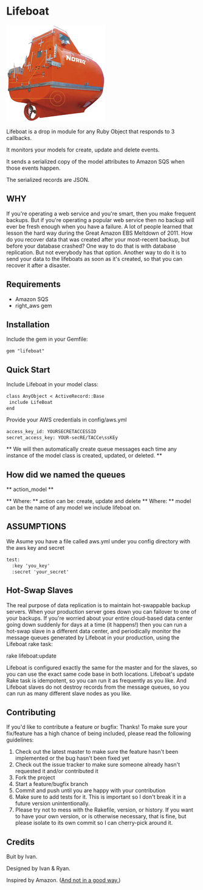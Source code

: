 Lifeboat
========

![LifeBoat](https://github.com/ivanacostarubio/lifeboat/raw/master/support/lifeboat.png)

Lifeboat is a drop in module for any Ruby Object that responds to 3 callbacks. 

It monitors your models for create, update and delete events. 

It sends a serialized copy of the model attributes to Amazon SQS when those events happen.  

The serialized records are JSON.


WHY
---

If you're operating a web service and you're smart, then you make frequent
backups.  But if you're operating a popular web service then no backup will
ever be fresh enough when you have a failure.  A lot of people learned that
lesson the hard way during the Great Amazon EBS Meltdown of 2011.  How do
you recover data that was created after your most-recent backup, but before
your database crashed?  One way to do that is with database replication.
But not everybody has that option.  Another way to do it is to send your data
to the lifeboats as soon as it's created, so that you can recover it after
a disaster.



Requirements
------------
* Amazon SQS
* right_aws gem

Installation
------------

Include the gem in your Gemfile:

    gem "lifeboat"

Quick Start
-----------

Include Lifeboat in your model class:

    class AnyObject < ActiveRecord::Base
     include LifeBoat
    end

Provide your AWS credentials in config/aws.yml

    access_key_id: YOURSECRETACCESSID
    secret_access_key: YOUR-secRE/TACCe\ssKEy


** We will then automatically create queue messages each time any instance of the model class is created, updated, or deleted. ** 

How did we named the queues
---------------------------

** action_model **

** Where: **  action can be: create, update and delete
** Where: ** model can be the name of any model we include lifeboat on. 


ASSUMPTIONS
-----------

We Asume you have a file called aws.yml under you config directory with the aws key and secret

    test:
      :key 'you_key'
      :secret 'your_secret'


Hot-Swap Slaves
---------------

The real purpose of data replication is to maintain hot-swappable backup servers.  When your
production server goes down you can failover to one of your backups.  If you're worried about
your entire cloud-based data center going down suddenly for days at a time (it happens!) then
you can run a hot-swap slave in a different data center, and periodically monitor the message
queues generated by Lifeboat in your production, using the Lifeboat rake task:

  rake lifeboat:update

Lifeboat is configured exactly the same for the master and for the slaves, so you can use
the exact same code base in both locations.  Lifeboat's update Rake task is idempotent,
so you can run it as frequently as you like.  And Lifeboat slaves do not destroy records
from the message queues, so you can run as many different slave nodes as you like.

Contributing
------------

If you'd like to contribute a feature or bugfix: Thanks! To make sure your
fix/feature has a high chance of being included, please read the following
guidelines:
 
1. Check out the latest master to make sure the feature hasn't been implemented or the bug hasn't been fixed yet
2. Check out the issue tracker to make sure someone already hasn't requested it and/or contributed it
3. Fork the project
4. Start a feature/bugfix branch
5. Commit and push until you are happy with your contribution
6. Make sure to add tests for it. This is important so I don't break it in a future version unintentionally.
7. Please try not to mess with the Rakefile, version, or history. If you want to have your own version, or is otherwise necessary, that is fine, but please isolate to its own commit so I can cherry-pick around it.

Credits
-------

Buit by Ivan.

Designed by Ivan & Ryan.

Inspired by Amazon.  ([And not in a good way.](http://www.businessinsider.com/amazon-lost-data-2011-4))